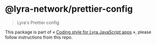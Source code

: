 # @lyra-network/prettier-config

> Lyra's Prettier config

This package is part of « [Coding style for Lyra JavaScript apps](https://github.com/lyra/coding-style) », please follow instructions from this repo.
